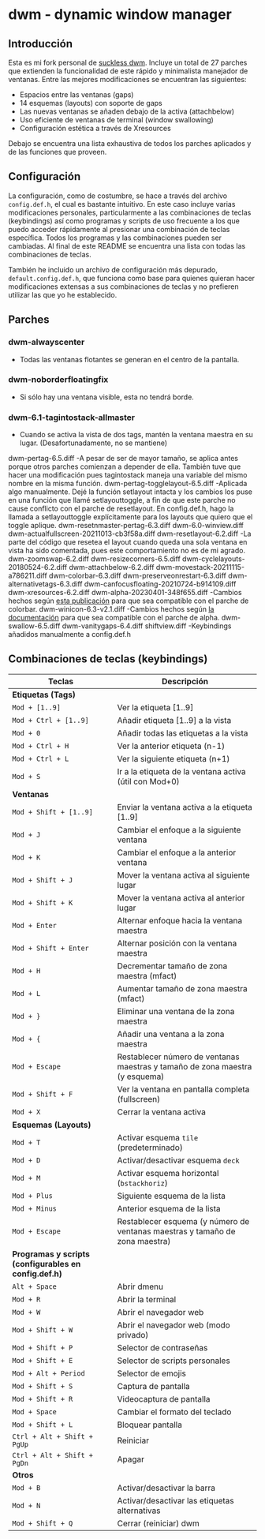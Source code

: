 # dwm - dynamic window manager

## Introducción

Esta es mi fork personal de [suckless
dwm](https://dwm.suckless.org/). Incluye un total de 27
parches que extienden la funcionalidad de este rápido y
minimalista manejador de ventanas. Entre las mejores
modificaciones se encuentran las siguientes:

- Espacios entre las ventanas (gaps)
- 14 esquemas (layouts) con soporte de gaps
- Las nuevas ventanas se añaden debajo de la activa
  (attachbelow)
- Uso eficiente de ventanas de terminal (window swallowing)
- Configuración estética a través de Xresources

Debajo se encuentra una lista exhaustiva de todos los
parches aplicados y de las funciones que proveen.

## Configuración

La configuración, como de costumbre, se hace a través del
archivo `config.def.h`, el cual es bastante intuitivo. En
este caso incluye varias modificaciones personales,
particularmente a las combinaciones de teclas (keybindings)
así como programas y scripts de uso frecuente a los que
puedo acceder rápidamente al presionar una combinación de
teclas específica. Todos los programas y las combinaciones
pueden ser cambiadas. Al final de este README se encuentra
una lista con todas las combinaciones de teclas.

También he incluido un archivo de configuración más
depurado, `default.config.def.h`, que funciona como base
para quienes quieran hacer modificaciones extensas a sus
combinaciones de teclas y no prefieren utilizar las que yo
he establecido.

## Parches

### dwm-alwayscenter
- Todas las ventanas flotantes se generan en el centro de la
  pantalla.

### dwm-noborderfloatingfix
- Si sólo hay una ventana visible, esta no tendrá borde.

### dwm-6.1-tagintostack-allmaster
- Cuando se activa la vista de dos tags, mantén la ventana
  maestra en su lugar. (Desafortunadamente, no se mantiene)

dwm-pertag-6.5.diff
    -A pesar de ser de mayor tamaño, se aplica antes porque
    otros parches comienzan a depender de ella. También tuve
    que hacer una modificación pues tagintostack maneja una
    variable del mismo nombre en la misma función.
dwm-pertag-togglelayout-6.5.diff
    -Aplicada algo manualmente. Dejé la función
    setlayout intacta y los cambios los puse en una
    función que llamé setlayouttoggle, a fin de que este
    parche no cause conflicto con el parche de
    resetlayout. En config.def.h, hago la llamada a
    setlayouttoggle explícitamente para los layouts que
    quiero que el toggle aplique.
dwm-resetnmaster-pertag-6.3.diff
dwm-6.0-winview.diff
dwm-actualfullscreen-20211013-cb3f58a.diff
dwm-resetlayout-6.2.diff
    -La parte del código que resetea el layout cuando queda
    una sola ventana en vista ha sido comentada, pues este
    comportamiento no es de mi agrado.
dwm-zoomswap-6.2.diff
dwm-resizecorners-6.5.diff
dwm-cyclelayouts-20180524-6.2.diff
dwm-attachbelow-6.2.diff
dwm-movestack-20211115-a786211.diff
dwm-colorbar-6.3.diff
dwm-preserveonrestart-6.3.diff
dwm-alternativetags-6.3.diff
dwm-canfocusfloating-20210724-b914109.diff
dwm-xresources-6.2.diff
dwm-alpha-20230401-348f655.diff
    -Cambios hechos según [esta publicación](https://www.reddit.com/r/suckless/comments/spdfwn/dwm_alpha_and_colorbar_patch_issue/)
    para que sea compatible con el parche de colorbar.
dwm-winicon-6.3-v2.1.diff
    -Cambios hechos según [la
    documentación](https://dwm.suckless.org/patches/winicon/)
    para que sea compatible con el parche de alpha.
dwm-swallow-6.5.diff
dwm-vanitygaps-6.4.diff
shiftview.diff
    -Keybindings añadidos manualmente a config.def.h
## Combinaciones de teclas (keybindings)

| Teclas | Descripción |
|--|--|
|**Etiquetas (Tags)**
|`Mod + [1..9]`         |   Ver la etiqueta [1..9]|
|`Mod + Ctrl + [1..9]`  |   Añadir etiqueta [1..9] a la vista|
|`Mod + 0`              |   Añadir todas las etiquetas a la vista|
|`Mod + Ctrl + H`       |   Ver la anterior etiqueta (n-1)|
|`Mod + Ctrl + L`       |   Ver la siguiente etiqueta (n+1)|
|`Mod + S`              |   Ir a la etiqueta de la ventana activa (útil con Mod+0)|
|**Ventanas**
|`Mod + Shift + [1..9]` |   Enviar la ventana activa a la etiqueta [1..9]|
|`Mod + J`              |   Cambiar el enfoque a la siguiente ventana|
|`Mod + K`              |   Cambiar el enfoque a la anterior ventana|
|`Mod + Shift + J`      |   Mover la ventana activa al siguiente lugar|
|`Mod + Shift + K`      |   Mover la ventana activa al anterior lugar|
|`Mod + Enter`          |   Alternar enfoque hacia la ventana maestra|
|`Mod + Shift + Enter`  |   Alternar posición con la ventana maestra|
|`Mod + H`              |   Decrementar tamaño de zona maestra (mfact)|
|`Mod + L`              |   Aumentar tamaño de zona maestra (mfact)|
|`Mod + }`              |   Eliminar una ventana de la zona maestra|
|`Mod + {`              |   Añadir una ventana a la zona maestra|
|`Mod + Escape`         |   Restablecer número de ventanas maestras y tamaño de zona maestra (y esquema)|
|`Mod + Shift + F`      |   Ver la ventana en pantalla completa (fullscreen)|
|`Mod + X`              |   Cerrar la ventana activa|
|**Esquemas (Layouts)**
|`Mod + T`              |   Activar esquema `tile` (predeterminado)|
|`Mod + D`              |   Activar/desactivar esquema `deck`|
|`Mod + M`              |   Activar esquema horizontal (`bstackhoriz`)|
|`Mod + Plus`           |   Siguiente esquema de la lista|
|`Mod + Minus`          |   Anterior esquema de la lista|
|`Mod + Escape`         |   Restablecer esquema (y número de ventanas maestras y tamaño de zona maestra)|
|**Programas y scripts (configurables en config.def.h)**
|`Alt + Space`          |   Abrir dmenu|
|`Mod + R`              |   Abrir la terminal|
|`Mod + W`              |   Abrir el navegador web|
|`Mod + Shift + W`      |   Abrir el navegador web (modo privado)|
|`Mod + Shift + P`      |   Selector de contraseñas|
|`Mod + Shift + E`      |   Selector de scripts personales|
|`Mod + Alt + Period`   |   Selector de emojis|
|`Mod + Shift + S`      |   Captura de pantalla|
|`Mod + Shift + R`      |   Videocaptura de pantalla|
|`Mod + Space`          |   Cambiar el formato del teclado|
|`Mod + Shift + L`      |   Bloquear pantalla|
|`Ctrl + Alt + Shift + PgUp`      | Reiniciar|
|`Ctrl + Alt + Shift + PgDn`      | Apagar|
|**Otros**
|`Mod + B`              |   Activar/desactivar la barra|
|`Mod + N`              |   Activar/desactivar las etiquetas alternativas|
|`Mod + Shift + Q`      |   Cerrar (reiniciar) dwm|
